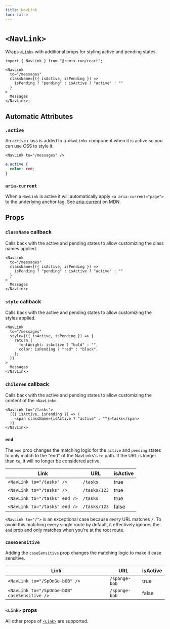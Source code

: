 ```yaml
---
title: NavLink
toc: false
---
```


# `<NavLink>`

Wraps [`<Link>`](./link) with additional props for styling active and pending states.

```tsx
import { NavLink } from "@remix-run/react";

<NavLink
  to="/messages"
  className={({ isActive, isPending }) =>
    isPending ? "pending" : isActive ? "active" : ""
  }
>
  Messages
</NavLink>;
```

## Automatic Attributes

### `.active`

An `active` class is added to a `<NavLink>` component when it is active so you can use CSS to style it.

```tsx
<NavLink to="/messages" />
```

```css
a.active {
  color: red;
}
```

### `aria-current`

When a `NavLink` is active it will automatically apply `<a aria-current="page">` to the underlying anchor tag. See [aria-current][aria-current] on MDN.

## Props

### `className` callback

Calls back with the active and pending states to allow customizing the class names applied.

```tsx
<NavLink
  to="/messages"
  className={({ isActive, isPending }) =>
    isPending ? "pending" : isActive ? "active" : ""
  }
>
  Messages
</NavLink>
```

### `style` callback

Calls back with the active and pending states to allow customizing the styles applied.

```tsx
<NavLink
  to="/messages"
  style={({ isActive, isPending }) => {
    return {
      fontWeight: isActive ? "bold" : "",
      color: isPending ? "red" : "black",
    };
  }}
>
  Messages
</NavLink>
```

### `children` callback

Calls back with the active and pending states to allow customizing the content of the `<NavLink>`.

```tsx
<NavLink to="/tasks">
  {({ isActive, isPending }) => (
    <span className={isActive ? "active" : ""}>Tasks</span>
  )}
</NavLink>
```

### `end`

The `end` prop changes the matching logic for the `active` and `pending` states to only match to the "end" of the NavLinks's `to` path. If the URL is longer than `to`, it will no longer be considered active.

| Link                          | URL          | isActive |
| ----------------------------- | ------------ | -------- |
| `<NavLink to="/tasks" />`     | `/tasks`     | true     |
| `<NavLink to="/tasks" />`     | `/tasks/123` | true     |
| `<NavLink to="/tasks" end />` | `/tasks`     | true     |
| `<NavLink to="/tasks" end />` | `/tasks/123` | false    |

`<NavLink to="/">` is an exceptional case because _every_ URL matches `/`. To avoid this matching every single route by default, it effectively ignores the `end` prop and only matches when you're at the root route.

### `caseSensitive`

Adding the `caseSensitive` prop changes the matching logic to make it case sensitive.

| Link                                         | URL           | isActive |
| -------------------------------------------- | ------------- | -------- |
| `<NavLink to="/SpOnGe-bOB" />`               | `/sponge-bob` | true     |
| `<NavLink to="/SpOnGe-bOB" caseSensitive />` | `/sponge-bob` | false    |

### `<Link>` props

All other props of [`<Link>`][link] are supported.

[aria-current]: https://developer.mozilla.org/en-US/docs/Web/Accessibility/ARIA/Attributes/aria-current
[link]: ./link

